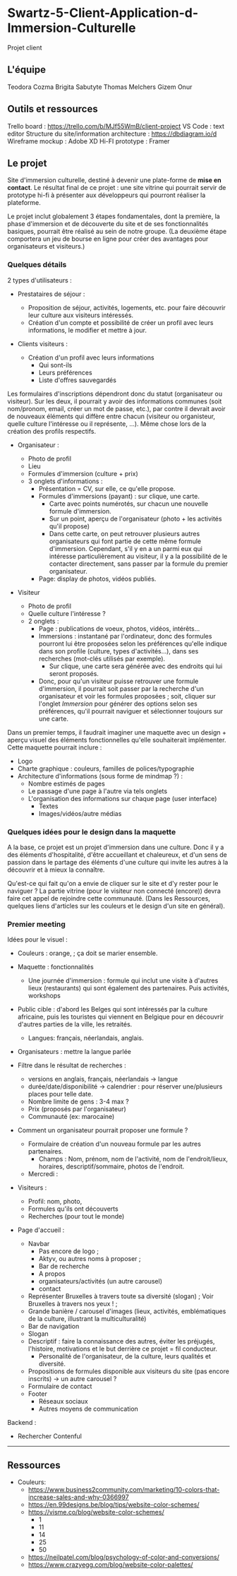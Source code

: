 # Swartz-5-Client-Application-d-Immersion-Culturelle
Projet client 

## L'équipe
Teodora Cozma
Brigita Sabutyte
Thomas Melchers
Gizem Onur

## Outils et ressources
Trello board : https://trello.com/b/MJf55WmB/client-project
VS Code : text editor
Structure du site/information architecture : https://dbdiagram.io/d
Wireframe mockup : Adobe XD
Hi-FI prototype : Framer

## Le projet

Site d'immersion culturelle, destiné à devenir une plate-forme de **mise en contact**. Le résultat final de ce projet : une site vitrine qui pourrait servir de prototype hi-fi à présenter aux développeurs qui pourront réaliser la plateforme.

Le projet inclut globalement 3 étapes fondamentales, dont la première, la phase d'immersion et de découverte du site et de ses fonctionnalités basiques, pourrait être réalisé au sein de notre groupe.
(La deuxième étape comportera un jeu de bourse en ligne pour créer des avantages pour organisateurs et visiteurs.)

### Quelques détails

2 types d'utilisateurs :
- Prestataires de séjour :
    - Proposition de séjour, activités, logements, etc. pour faire découvrir leur culture aux visiteurs intéressés.
    - Création d'un compte et possibilité de créer un profil avec leurs informations, le modifier et mettre à jour.

- Clients visiteurs : 
    - Création d'un profil avec leurs informations 
        - Qui sont-ils
        - Leurs préférences
        - Liste d'offres sauvegardés

Les formulaires d'inscriptions dépendront donc du statut (organisateur ou visiteur). Sur les deux, il pourrait y avoir des informations communes (soit nom/pronom, email, créer un mot de passe, etc.), par contre il devrait avoir de nouveaux éléments qui diffère entre chacun (visiteur ou organisteur, quelle culture l'intéresse ou il représente, ...). Même chose lors de la création des profils respectifs.

- Organisateur :
    - Photo de profil
    - Lieu
    - Formules d'immersion (culture + prix)
    - 3 onglets d'informations :
        - Présentation = CV, sur elle, ce qu'elle propose.
        - Formules d'immersions (payant) : sur clique, une carte.
            - Carte avec points numérotés, sur chacun une nouvelle formule d'immersion.
            - Sur un point, aperçu de l'organisateur (photo + les activités qu'il propose)
            - Dans cette carte, on peut retrouver plusieurs autres organisateurs qui font partie de cette même formule d'immersion. Cependant, s'il y en a un parmi eux qui intéresse particulièrement au visiteur, il y a la possibilité de le contacter directement, sans passer par la formule du premier organisateur.
        - Page: display de photos, vidéos publiés.

- Visiteur 
    - Photo de profil
    - Quelle culture l'intéresse ?
    - 2 onglets :
        - Page : publications de voeux, photos, vidéos, intérêts...
        - Immersions : instantané par l'ordinateur, donc des formules pourront lui être proposées selon les préférences qu'elle indique dans son profile (culture, types d'activités...), dans ses recherches (mot-clés utilisés par exemple).
            - Sur clique, une carte sera générée avec des endroits qui lui seront proposés.
        - Donc, pour qu'un visiteur puisse retrouver une formule d'immersion, il pourrait soit passer par la recherche d'un organisateur et voir les formules proposées ; soit, cliquer sur l'onglet *Immersion* pour générer des options selon ses préférences, qu'il pourrait naviguer et sélectionner toujours sur une carte.

Dans un premier temps, il faudrait imaginer une maquette avec un design + aperçu visuel des éléments fonctionnelles qu'elle souhaiterait implémenter. Cette maquette pourrait inclure :
- Logo
- Charte graphique : couleurs, familles de polices/typographie
- Architecture d'informations (sous forme de mindmap ?) :
    - Nombre estimés de pages
    - Le passage d'une page à l'autre via tels onglets
    - L'organisation des informations sur chaque page (user interface)
        - Textes
        - Images/vidéos/autre médias


### Quelques idées pour le design dans la maquette
A la base, ce projet est un projet d'immersion dans une culture. Donc il y a des éléments d'hospitalité, d'être accueillant et chaleureux, et d'un sens de passion dans le partage des éléments d'une culture qui invite les autres à la découvrir et à mieux la connaître.

Qu'est-ce qui fait qu'on a envie de cliquer sur le site et d'y rester pour le naviguer ? La partie vitrine (pour le visiteur non connecté (encore)) devra faire cet appel de rejoindre cette communauté.
(Dans les Ressources, quelques liens d'articles sur les couleurs et le design d'un site en général).

### Premier meeting
Idées pour le visuel :
- Couleurs : orange, ; ça doit se marier ensemble.
- Maquette : fonctionnalités
    - Une journée d'immersion : formule qui inclut une visite à d'autres lieux (restaurants) qui sont également des partenaires. Puis activités, workshops
- Public cible : d'abord les Belges qui sont intéressés par la culture africaine, puis les touristes qui viennent en Belgique pour en découvrir d'autres parties de la ville, les retraités.
    - Langues: français, néerlandais, anglais.
- Organisateurs : mettre la langue parlée 
- Filtre dans le résultat de recherches : 
    - versions en anglais, français, néerlandais -> langue
    - durée/date/disponibilité -> calendrier : pour réserver une/plusieurs places pour telle date.
    - Nombre limite de gens : 3-4 max ?
    - Prix (proposés par l'organisateur)
    - Communauté (ex: marocaine)
- Comment un organisateur pourrait proposer une formule ? 
    - Formulaire de création d'un nouveau formule par les autres partenaires.
        - Champs : Nom, prénom, nom de l'activité, nom de l'endroit/lieux, horaires, descriptif/sommaire, photos de l'endroit.
    - Mercredi : 
- Visiteurs : 
    - Profil: nom, photo, 
    - Formules qu'ils ont découverts
    - Recherches (pour tout le monde)

- Page d'accueil : 
    - Navbar
        - Pas encore de logo ; 
        - Aktyv, ou autres noms à proposer ;
        - Bar de recherche
        - A propos
        - organisateurs/activités (un autre carousel)
        - contact
    - Représenter Bruxelles à travers toute sa diversité (slogan) ; Voir Bruxelles à travers nos yeux ! ;
    - Grande banière / carousel d'images (lieux, activités, emblématiques de la culture, illustrant la multiculturalité)
    - Bar de navigation
    - Slogan
    - Descriptif : faire la connaissance des autres, éviter les préjugés, l'histoire, motivations et le but derrière ce projet = fil conducteur.
        - Personalité de l'organisateur, de la culture, leurs qualités et diversité.
    - Propositions de formules disponible aux visiteurs du site (pas encore inscrits) -> un autre carousel ?
    - Formulaire de contact
    - Footer
        - Réseaux sociaux
        - Autres moyens de communication

Backend :
- Rechercher Contenful

---

## Ressources
- Couleurs: 
    - https://www.business2community.com/marketing/10-colors-that-increase-sales-and-why-0366997
    - https://en.99designs.be/blog/tips/website-color-schemes/
    - https://visme.co/blog/website-color-schemes/
        - 1
        - 11
        - 14
        - 25
        - 50
    - https://neilpatel.com/blog/psychology-of-color-and-conversions/
    - https://www.crazyegg.com/blog/website-color-palettes/
